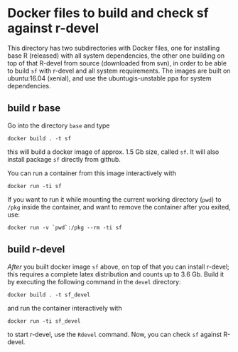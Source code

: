 # Docker files to build and check sf against r-devel

This directory has two subdirectories with Docker files, one for installing base R (released) with all system dependencies, the other one building on top of that R-devel from source (downloaded from svn), in order to be able to build `sf` with r-devel and all system requirements. The images are built on ubuntu:16.04 (xenial), and use the ubuntugis-unstable ppa for system dependencies.

## build r base

Go into the directory `base` and type

    docker build . -t sf

this will build a docker image of approx. 1.5 Gb size, called `sf`. It will also install package `sf` directly from github.

You can run a container from this image interactively with 

	docker run -ti sf

If you want to run it while mounting the current working directory (`pwd`) to `/pkg` inside the container, and want to remove the container after you exited, use:

	docker run -v `pwd`:/pkg --rm -ti sf

## build r-devel

_After_ you built docker image `sf` above, on top of that you can install r-devel; this requires a complete latex distribution and counts up to 3.6 Gb. Build it by executing the following command in the `devel` directory: 

    docker build . -t sf_devel

and run the container interactively with

	docker run -ti sf_devel

to start r-devel, use the `Rdevel` command. Now, you can check `sf` against R-devel.
